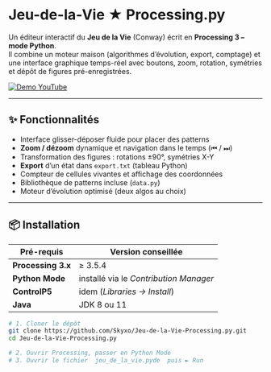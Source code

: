 # Jeu-de-la-Vie ★ Processing.py

Un éditeur interactif du **Jeu de la Vie** (Conway) écrit en **Processing 3 – mode Python**.  
Il combine un moteur maison (algorithmes d’évolution, export, comptage) et une interface graphique temps-réel avec boutons, zoom, rotation, symétries et dépôt de figures pré-enregistrées.

[![Demo YouTube](https://img.youtube.com/vi/4Upv88OFJC8/0.jpg)](https://www.youtube.com/watch?v=4Upv88OFJC8)

---

## ✨ Fonctionnalités

* Interface glisser-déposer fluide pour placer des patterns  
* **Zoom / dézoom** dynamique et navigation dans le temps (⏮ / ⏭)  
* Transformation des figures : rotations ±90°, symétries X-Y  
* **Export** d’un état dans `export.txt` (tableau Python)  
* Compteur de cellules vivantes et affichage des coordonnées  
* Bibliothèque de patterns incluse (`data.py`)  
* Moteur d’évolution optimisé (deux algos au choix)

---

## 📦 Installation

| Pré-requis | Version conseillée |
| ---------- | ----------------- |
| **Processing 3.x** | ≥ 3.5.4 |
| **Python Mode**     | installé via le *Contribution Manager* |
| **ControlP5**       | idem (*Libraries → Install*) |
| **Java**            | JDK 8 ou 11 |

```bash
# 1. Cloner le dépôt
git clone https://github.com/Skyxo/Jeu-de-la-Vie-Processing.py.git
cd Jeu-de-la-Vie-Processing.py

# 2. Ouvrir Processing, passer en Python Mode
# 3. Ouvrir le fichier  jeu_de_la_vie.pyde  puis ► Run
